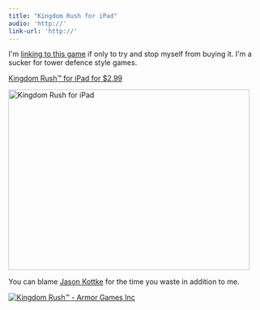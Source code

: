 ```yaml
---
title: "Kingdom Rush for iPad"
audio: 'http://'
link-url: 'http://'
---
```

<p>I'm <a href="http://click.linksynergy.com/fs-bin/stat?id=6PFrOqNV4B8&amp;offerid=146261&amp;type=3&amp;subid=0&amp;tmpid=1826&amp;RD_PARM1=http%253A%252F%252Fitunes.apple.com%252Fca%252Fapp%252Fkingdom-rush%252Fid489265199%253Fmt%253D8%2526uo%253D4%2526partnerId%253D30">linking to this game</a> if only to try and stop myself from buying it. I'm a sucker for tower defence style games.</p>
<p><a href="http://click.linksynergy.com/fs-bin/stat?id=6PFrOqNV4B8&offerid=146261&type=3&subid=0&tmpid=1826&RD_PARM1=http%253A%252F%252Fitunes.apple.com%252Fca%252Fapp%252Fkingdom-rush%252Fid489265199%253Fmt%253D8%2526uo%253D4%2526partnerId%253D30" target="itunes_store">Kingdom Rush™ for iPad for $2.99</a></p>
<p><img src="https://chrisenns.com/wp-content/uploads/2012/01/Kingdom-Rush-for-iPad.png" alt="Kingdom Rush for iPad" title="Kingdom Rush for iPad" width="476" height="356" class="aligncenter size-full wp-image-19970" /></p>
<p>You can blame <a href="http://kottke.org/12/01/kingdom-rush-for-ipad">Jason Kottke</a> for the time you waste in addition to me.</p>
<p><a href="http://click.linksynergy.com/fs-bin/stat?id=6PFrOqNV4B8&offerid=146261&type=3&subid=0&tmpid=1826&RD_PARM1=http%253A%252F%252Fitunes.apple.com%252Fca%252Fapp%252Fkingdom-rush%252Fid489265199%253Fmt%253D8%2526uo%253D4%2526partnerId%253D30" target="itunes_store"><img src="http://ax.phobos.apple.com.edgesuite.net/images/web/linkmaker/badge_appstore-lrg.gif" alt="Kingdom Rush™ - Armor Games Inc" style="border: 0;"/></a></p>
